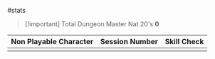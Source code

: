 #stats 

> [!important] Total Dungeon Master Nat 20's
> **0**

| Non Playable Character | Session Number | Skill Check |
| ---------------------- | -------------- | ----------- |
|                        |                |             |

